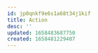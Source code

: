 ```yaml
---
id: jp0qnkf9e6s1a68t34j1kif
title: Action
desc: ''
updated: 1658483687750
created: 1658481229407
---
```

